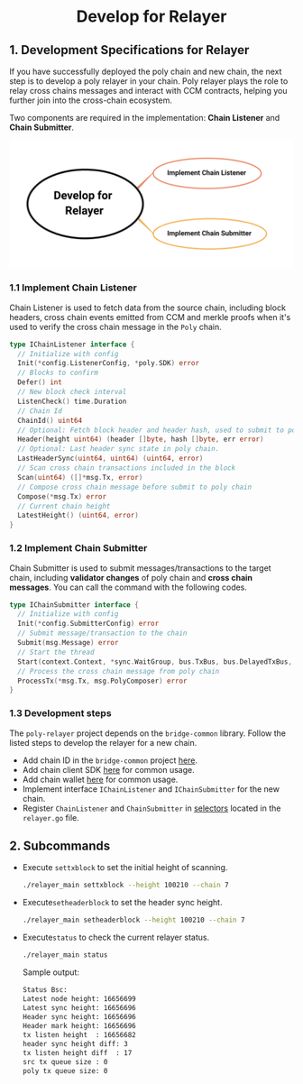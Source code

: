 <h1 align="center">Develop for Relayer</h1>

## 1. Development Specifications for Relayer

If you have successfully deployed the poly chain and new chain, the next step is to develop a poly relayer in your chain. Poly relayer plays the role to relay cross chains messages and interact with CCM contracts, helping you further join into the cross-chain ecosystem. 

Two components are required in the implementation: **Chain Listener** and **Chain Submitter**. 
<div align=center><img src="resources/develop_for_relayer.png" alt=""/></div>


### 1.1 Implement Chain Listener
Chain Listener is used to fetch data from the source chain, including block headers, cross chain events emitted from CCM and merkle proofs when it's used to verify the cross chain message in the `Poly` chain. 

```go
type IChainListener interface {
  // Initialize with config
  Init(*config.ListenerConfig, *poly.SDK) error
  // Blocks to confirm
  Defer() int
  // New block check interval
  ListenCheck() time.Duration
  // Chain Id
  ChainId() uint64
  // Optional: Fetch block header and header hash, used to submit to poly chain for verifications
  Header(height uint64) (header []byte, hash []byte, err error)
  // Optional: Last header sync state in poly chain.
  LastHeaderSync(uint64, uint64) (uint64, error)
  // Scan cross chain transactions included in the block
  Scan(uint64) ([]*msg.Tx, error)
  // Compose cross chain message before submit to poly chain
  Compose(*msg.Tx) error
  // Current chain height
  LatestHeight() (uint64, error)
}
```

### 1.2 Implement Chain Submitter
Chain Submitter is used to submit messages/transactions to the target chain, including  **validator changes** of poly chain and **cross chain messages**. You can call the command with the following codes.

```go
type IChainSubmitter interface {
  // Initialize with config
  Init(*config.SubmitterConfig) error
  // Submit message/transaction to the chain
  Submit(msg.Message) error
  // Start the thread
  Start(context.Context, *sync.WaitGroup, bus.TxBus, bus.DelayedTxBus, msg.PolyComposer) error  
  // Process the cross chain message from poly chain
  ProcessTx(*msg.Tx, msg.PolyComposer) error
}
```

### 1.3 Development steps

The `poly-relayer` project depends on the `bridge-common` library. Follow the listed steps to develop the relayer for a new chain.

- Add chain ID in the `bridge-common` project [here](https://github.com/polynetwork/bridge-common/base).
- Add chain client SDK [here](https://github.com/polynetwork/bridge-common/tree/main/chains) for common usage.
- Add chain wallet [here](https://github.com/polynetwork/bridge-common/tree/main/wallet) for common usage.
- Implement interface `IChainListener` and `IChainSubmitter` for the new chain.
- Register `ChainListener` and `ChainSubmitter` in [selectors](https://github.com/polynetwork/poly-relayer/blob/main/relayer/relayer.go#L73) located in the `relayer.go` file.


## 2. Subcommands
- Execute `settxblock` to set the initial height of scanning.
  ```bash
  ./relayer_main settxblock --height 100210 --chain 7
  ```
- Execute`setheaderblock` to set the header sync height.
  ```bash
  ./relayer_main setheaderblock --height 100210 --chain 7
  ```
- Execute`status` to check the current relayer status.
  ```bash
  ./relayer_main status
  ```
  Sample output:
  ```
  Status Bsc:
  Latest node height: 16656699
  Latest sync height: 16656696
  Header sync height: 16656696
  Header mark height: 16656696
  tx listen height  : 16656682
  header sync height diff: 3
  tx listen height diff  : 17
  src tx queue size : 0
  poly tx queue size: 0
  ```

